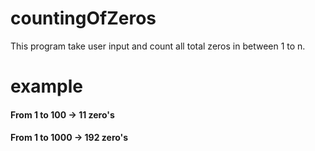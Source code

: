 # countingOfZeros
This program take user input and count all total zeros in between 1 to n.
# example

<h4>From 1 to 100 -> 11 zero's</h4>
<h4>From 1 to 1000 -> 192 zero's</h4>
